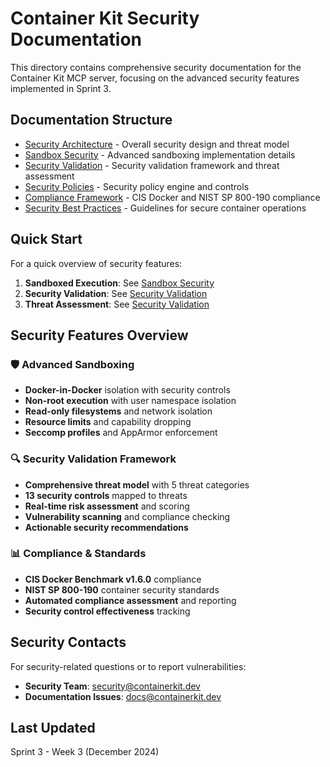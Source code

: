 # Container Kit Security Documentation

This directory contains comprehensive security documentation for the Container Kit MCP server, focusing on the advanced security features implemented in Sprint 3.

## Documentation Structure

- [Security Architecture](./security-architecture.md) - Overall security design and threat model
- [Sandbox Security](./sandbox-security.md) - Advanced sandboxing implementation details
- [Security Validation](./security-validation.md) - Security validation framework and threat assessment
- [Security Policies](./security-policies.md) - Security policy engine and controls
- [Compliance Framework](./compliance-framework.md) - CIS Docker and NIST SP 800-190 compliance
- [Security Best Practices](./security-best-practices.md) - Guidelines for secure container operations

## Quick Start

For a quick overview of security features:

1. **Sandboxed Execution**: See [Sandbox Security](./sandbox-security.md#sandboxed-execution)
2. **Security Validation**: See [Security Validation](./security-validation.md#validation-framework)
3. **Threat Assessment**: See [Security Validation](./security-validation.md#threat-model)

## Security Features Overview

### 🛡️ Advanced Sandboxing

- **Docker-in-Docker** isolation with security controls
- **Non-root execution** with user namespace isolation
- **Read-only filesystems** and network isolation
- **Resource limits** and capability dropping
- **Seccomp profiles** and AppArmor enforcement

### 🔍 Security Validation Framework

- **Comprehensive threat model** with 5 threat categories
- **13 security controls** mapped to threats
- **Real-time risk assessment** and scoring
- **Vulnerability scanning** and compliance checking
- **Actionable security recommendations**

### 📊 Compliance & Standards

- **CIS Docker Benchmark v1.6.0** compliance
- **NIST SP 800-190** container security standards
- **Automated compliance assessment** and reporting
- **Security control effectiveness** tracking

## Security Contacts

For security-related questions or to report vulnerabilities:

- **Security Team**: security@containerkit.dev
- **Documentation Issues**: docs@containerkit.dev

## Last Updated

Sprint 3 - Week 3 (December 2024)
